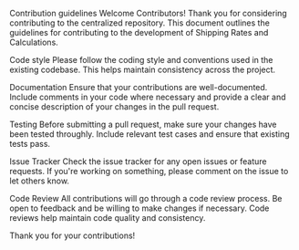 Contribution guidelines
Welcome Contributors!
Thank you for considering contributing to the centralized repository. This document outlines the guidelines for contributing to the development of Shipping Rates and Calculations.

Code style
Please follow the coding style and conventions used in the existing codebase. This helps maintain consistency across the project.

Documentation
Ensure that your contributions are well-documented. Include comments in your code where necessary and provide a clear and concise description of your changes in the pull request.

Testing
Before submitting a pull request, make sure your changes have been tested throughly. Include relevant test cases and ensure that existing tests pass.

Issue Tracker
Check the issue tracker for any open issues or feature requests. If you're working on something, please comment on the issue to let others know.

Code Review
All contributions will go through a code review process. Be open to feedback and be willing to make changes if necessary. Code reviews help maintain code quality and consistency.

Thank you for your contributions!
